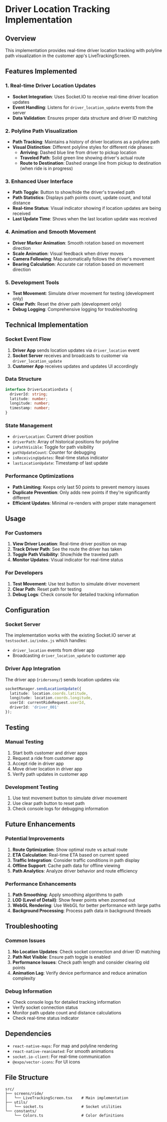 # Driver Location Tracking Implementation

## Overview
This implementation provides real-time driver location tracking with polyline path visualization in the customer app's LiveTrackingScreen.

## Features Implemented

### 1. Real-time Driver Location Updates
- **Socket Integration**: Uses Socket.IO to receive real-time driver location updates
- **Event Handling**: Listens for `driver_location_update` events from the server
- **Data Validation**: Ensures proper data structure and driver ID matching

### 2. Polyline Path Visualization
- **Path Tracking**: Maintains a history of driver locations as a polyline path
- **Visual Distinction**: Different polyline styles for different ride phases:
  - **Arriving**: Dashed blue line from driver to pickup location
  - **Traveled Path**: Solid green line showing driver's actual route
  - **Route to Destination**: Dashed orange line from pickup to destination (when ride is in progress)

### 3. Enhanced User Interface
- **Path Toggle**: Button to show/hide the driver's traveled path
- **Path Statistics**: Displays path points count, update count, and total distance
- **Real-time Status**: Visual indicator showing if location updates are being received
- **Last Update Time**: Shows when the last location update was received

### 4. Animation and Smooth Movement
- **Driver Marker Animation**: Smooth rotation based on movement direction
- **Scale Animation**: Visual feedback when driver moves
- **Camera Following**: Map automatically follows the driver's movement
- **Bearing Calculation**: Accurate car rotation based on movement direction

### 5. Development Tools
- **Test Movement**: Simulate driver movement for testing (development only)
- **Clear Path**: Reset the driver path (development only)
- **Debug Logging**: Comprehensive logging for troubleshooting

## Technical Implementation

### Socket Event Flow
1. **Driver App** sends location updates via `driver_location` event
2. **Socket Server** receives and broadcasts to customer via `driver_location_update`
3. **Customer App** receives updates and updates UI accordingly

### Data Structure
```typescript
interface DriverLocationData {
  driverId: string;
  latitude: number;
  longitude: number;
  timestamp: number;
}
```

### State Management
- `driverLocation`: Current driver position
- `driverPath`: Array of historical positions for polyline
- `isPathVisible`: Toggle for path visibility
- `pathUpdateCount`: Counter for debugging
- `isReceivingUpdates`: Real-time status indicator
- `lastLocationUpdate`: Timestamp of last update

### Performance Optimizations
- **Path Limiting**: Keeps only last 50 points to prevent memory issues
- **Duplicate Prevention**: Only adds new points if they're significantly different
- **Efficient Updates**: Minimal re-renders with proper state management

## Usage

### For Customers
1. **View Driver Location**: Real-time driver position on map
2. **Track Driver Path**: See the route the driver has taken
3. **Toggle Path Visibility**: Show/hide the traveled path
4. **Monitor Updates**: Visual indicator for real-time status

### For Developers
1. **Test Movement**: Use test button to simulate driver movement
2. **Clear Path**: Reset path for testing
3. **Debug Logs**: Check console for detailed tracking information

## Configuration

### Socket Server
The implementation works with the existing Socket.IO server at `testsocket.io/index.js` which handles:
- `driver_location` events from driver app
- Broadcasting `driver_location_update` to customer app

### Driver App Integration
The driver app (`ridersony/`) sends location updates via:
```typescript
socketManager.sendLocationUpdate({
  latitude: location.coords.latitude,
  longitude: location.coords.longitude,
  userId: currentRideRequest.userId,
  driverId: 'driver_001'
});
```

## Testing

### Manual Testing
1. Start both customer and driver apps
2. Request a ride from customer app
3. Accept ride in driver app
4. Move driver location in driver app
5. Verify path updates in customer app

### Development Testing
1. Use test movement button to simulate driver movement
2. Use clear path button to reset path
3. Check console logs for debugging information

## Future Enhancements

### Potential Improvements
1. **Route Optimization**: Show optimal route vs actual route
2. **ETA Calculation**: Real-time ETA based on current speed
3. **Traffic Integration**: Consider traffic conditions in path display
4. **Offline Support**: Cache path data for offline viewing
5. **Path Analytics**: Analyze driver behavior and route efficiency

### Performance Enhancements
1. **Path Smoothing**: Apply smoothing algorithms to path
2. **LOD (Level of Detail)**: Show fewer points when zoomed out
3. **WebGL Rendering**: Use WebGL for better performance with large paths
4. **Background Processing**: Process path data in background threads

## Troubleshooting

### Common Issues
1. **No Location Updates**: Check socket connection and driver ID matching
2. **Path Not Visible**: Ensure path toggle is enabled
3. **Performance Issues**: Check path length and consider clearing old points
4. **Animation Lag**: Verify device performance and reduce animation complexity

### Debug Information
- Check console logs for detailed tracking information
- Verify socket connection status
- Monitor path update count and distance calculations
- Check real-time status indicator

## Dependencies
- `react-native-maps`: For map and polyline rendering
- `react-native-reanimated`: For smooth animations
- `socket.io-client`: For real-time communication
- `@expo/vector-icons`: For UI icons

## File Structure
```
src/
├── screens/ride/
│   └── LiveTrackingScreen.tsx    # Main implementation
├── utils/
│   └── socket.ts                 # Socket utilities
└── constants/
    └── Colors.ts                 # Color definitions
```
